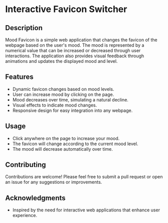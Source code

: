 # Interactive Favicon Switcher

## Description
Mood Favicon is a simple web application that changes the favicon of the webpage based on the user's mood. The mood is represented by a numerical value that can be increased or decreased through user interactions. The application also provides visual feedback through animations and updates the displayed mood and level.

## Features
- Dynamic favicon changes based on mood levels.
- User can increase mood by clicking on the page.
- Mood decreases over time, simulating a natural decline.
- Visual effects to indicate mood changes.
- Responsive design for easy integration into any webpage.

## Usage
- Click anywhere on the page to increase your mood.
- The favicon will change according to the current mood level.
- The mood will decrease automatically over time.

## Contributing
Contributions are welcome! Please feel free to submit a pull request or open an issue for any suggestions or improvements.

## Acknowledgments
- Inspired by the need for interactive web applications that enhance user experience.
